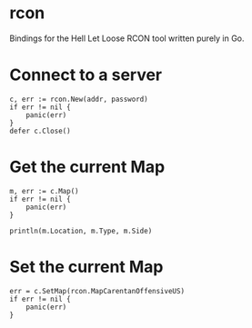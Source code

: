 # rcon
Bindings for the Hell Let Loose RCON tool written purely in Go.

# Connect to a server
```
c, err := rcon.New(addr, password)
if err != nil {
	panic(err)
}
defer c.Close()
```

# Get the current Map
```
m, err := c.Map()
if err != nil {
	panic(err)
}

println(m.Location, m.Type, m.Side)
```

# Set the current Map
```
err = c.SetMap(rcon.MapCarentanOffensiveUS)
if err != nil {
	panic(err)
}
```